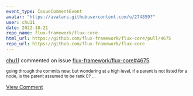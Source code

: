 ```yaml
---
event_type: IssueCommentEvent
avatar: "https://avatars.githubusercontent.com/u/274859?"
user: chu11
date: 2022-10-21
repo_name: flux-framework/flux-core
html_url: https://github.com/flux-framework/flux-core/pull/4675
repo_url: https://github.com/flux-framework/flux-core
---
```


<a href='https://github.com/chu11' target='_blank'>chu11</a> commented on issue <a href='https://github.com/flux-framework/flux-core/pull/4675' target='_blank'>flux-framework/flux-core#4675</a>.

<small>going through the commits now, but wondering at a high level, if a parent is not listed for a node, is the parent assumed to be rank 0?...</small>

<a href='https://github.com/flux-framework/flux-core/pull/4675' target='_blank'>View Comment</a>
